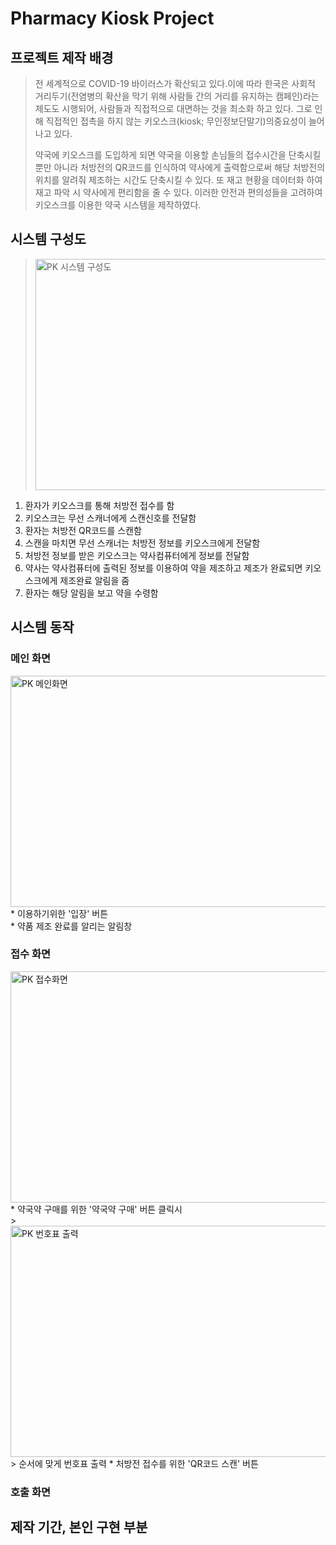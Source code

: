 # Pharmacy Kiosk Project
## 프로젝트 제작 배경
> 전 세계적으로 COVID-19 바이러스가 확산되고 있다.이에 따라 한국은 사회적 거리두기(전염병의 확산을 막기 위해 사람들 간의 거리를 유지하는 캠페인)라는 제도도 시행되어, 
 사람들과 직접적으로 대면하는 것을 최소화 하고 있다. 그로 인해 직접적인 접촉을 하지 않는 키오스크(kiosk; 무인정보단말기)의중요성이 늘어나고 있다. 
> 
> 약국에 키오스크를 도입하게 되면 약국을 이용할 손님들의 접수시간을 단축시킬 뿐만 아니라 처방전의 QR코드를 인식하여 약사에게 출력함으로써 해당 처방전의 위치를 알려줘 제조하는 시간도 단축시킬 수 있다. 또 재고 현황을 데이터화 하여 재고 파악 시 약사에게 편리함을 줄 수 있다. 이러한 안전과 편의성들을 고려하여 키오스크를 이용한 약국 시스템을 제작하였다. 

## 시스템 구성도
> <img width="700" height = "370" alt="PK 시스템 구성도" src="https://user-images.githubusercontent.com/78644129/107510816-f1022880-6be7-11eb-90a5-fb30d107a494.PNG">
1. 환자가 키오스크를 통해 처방전 접수를 함<br/>
2. 키오스크는 무선 스캐너에게 스캔신호를 전달함<br/>
3. 환자는 처방전 QR코드를 스캔함<br/>
4. 스캔을 마치면 무선 스캐너는 처방전 정보를 키오스크에게 전달함<br/> 
5. 처방전 정보를 받은 키오스크는 약사컴퓨터에게 정보를 전달함<br/>
6. 약사는 약사컴퓨터에 출력된 정보를 이용하여 약을 제조하고 제조가 완료되면 키오스크에게 제조완료 알림을 줌<br/>
7. 환자는 해당 알림을 보고 약을 수령함<br/>

## 시스템 동작
### 메인 화면
<img width="700" height = "370" alt="PK 메인화면" src="https://user-images.githubusercontent.com/78644129/107513537-b4383080-6beb-11eb-9f9d-ddbe1265f242.PNG">
* 이용하기위한 '입장' 버튼<br/>
* 약품 제조 완료를 알리는 알림창<br/>

### 접수 화면
<img width="700" height = "370" alt="PK 접수화면" src="https://user-images.githubusercontent.com/78644129/107513799-1abd4e80-6bec-11eb-8284-0d8af154b9bf.PNG">
* 약국약 구매를 위한 '약국약 구매' 버튼 클릭시<br/>
> <img width="700" height = "370" alt="PK 번호표 출력" src="https://user-images.githubusercontent.com/78644129/107515116-f19dbd80-6bed-11eb-9a93-03c7273e03e4.PNG">
> 순서에 맞게 번호표 출력
* 처방전 접수를 위한 'QR코드 스캔' 버튼

### 호출 화면


## 제작 기간, 본인 구현 부분

